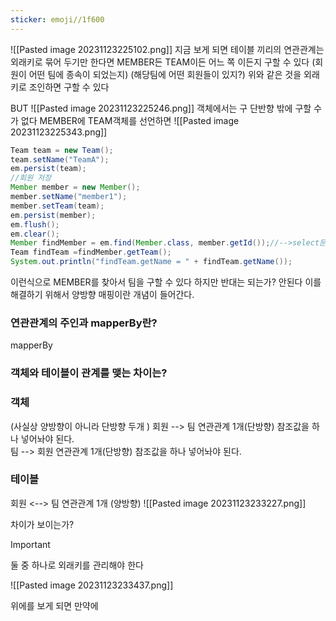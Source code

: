 ```yaml
---
sticker: emoji//1f600
---
```

![[Pasted image 20231123225102.png]]
지금 보게 되면 테이블 끼리의 연관관계는 외래키로 묶어 두기만 한다면 MEMBER든
TEAM이든 어느 쪽 이든지 구할 수 있다 
(회원이 어떤 팀에 종속이 되었는지)
(해당팀에 어떤 회원들이 있지?)
위와 같은 것을 외래키로 조인하면 구할 수 있다

BUT
![[Pasted image 20231123225246.png]]
객체에서는 구 단반향 밖에 구할 수가 없다 
MEMBER에 TEAM객체를 선언하면 
![[Pasted image 20231123225343.png]]

```JAVA
Team team = new Team();  
team.setName("TeamA");  
em.persist(team);  
//회원 저장  
Member member = new Member();  
member.setName("member1");  
member.setTeam(team);  
em.persist(member);  
em.flush();  
em.clear();  
Member findMember = em.find(Member.class, member.getId());//-->select문이 안찍히는 이유는 캐시에서 가져오기 때문에 나오게 할려면 위의 코드  
Team findTeam =findMember.getTeam(); 
System.out.println("findTeam.getName = " + findTeam.getName());
```
이런식으로 MEMBER를 찾아서 팀을 구할 수 있다 하지만 반대는 되는가? 안된다
이를 해결하기 위해서 양방향 매핑이란 개념이 들어간다.

### 연관관계의 주인과 mapperBy란?

mapperBy

### 객체와 테이블이 관계를 맺는 차이는?

### 객체
(사실상 양방향이 아니라 단방향 두개 )
회원 --> 팀  연관관계 1개(단방향) 참조값을 하나 넣어놔야 된다.  
팀  --> 회원 연관관계 1개(단방향) 참조값을 하나 넣어놔야 된다.

### 테이블

회원 <--> 팀 연관관계 1개 (양방향)
![[Pasted image 20231123233227.png]]

차이가 보이는가?

>[!important]
>둘 중 하나로 외래키를 관리해야 한다

![[Pasted image 20231123233437.png]]

위에를 보게 되면 만약에 